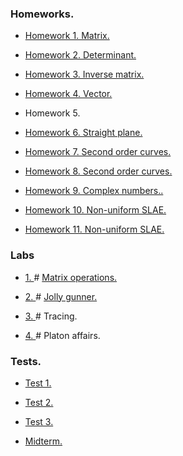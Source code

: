 ### Homeworks.
+ <a href = "https://github.com/fadyat/ITMO-PROBLEMS/blob/master/Linal/I%20semester/Homeworks/hw1-matrix.pdf"> Homework 1. Matrix. </a>

+ <a href = "https://github.com/fadyat/ITMO-PROBLEMS/blob/master/Linal/I%20semester/Homeworks/hw2-determinant.pdf"> Homework 2. Determinant. </a>

+ <a href = "https://github.com/fadyat/ITMO-PROBLEMS/blob/master/Linal/I%20semester/Homeworks/hw3-inverse-matrix.pdf"> Homework 3. Inverse matrix. </a>

+ <a href = "https://github.com/fadyat/ITMO-PROBLEMS/blob/master/Linal/I%20semester/Homeworks/hw4-vector.pdf"> Homework 4. Vector. </a>

+ <!-- <a href = "https://github.com/fadyat/ITMO-PROBLEMS/blob/master/Linal/I%20semester/Homeworks/hw4-vector.pdf"> --> Homework 5. <!-- </a> -->

+ <a href = "https://github.com/fadyat/ITMO-PROBLEMS/blob/master/Linal/I%20semester/Homeworks/hw6-straight-plane.pdf"> Homework 6. Straight plane. </a>

+ <a href = "https://github.com/fadyat/ITMO-PROBLEMS/blob/master/Linal/I%20semester/Homeworks/hw7-second-order-curves.pdf"> Homework 7. Second order curves. </a>

+ <a href = "https://github.com/fadyat/ITMO-PROBLEMS/blob/master/Linal/I%20semester/Homeworks/hw8-second-order-curves.pdf"> Homework 8. Second order curves. </a>

+ <a href = "https://github.com/fadyat/ITMO-PROBLEMS/blob/master/Linal/I%20semester/Homeworks/hw9-complex-numbers.pdf"> Homework 9. Complex numbers.. </a>

+ <a href = "https://github.com/fadyat/ITMO-PROBLEMS/blob/master/Linal/I%20semester/Homeworks/hww10-non-uniformSLAE.pdf"> Homework 10. Non-uniform SLAE. </a>

+ <a href = "https://github.com/fadyat/ITMO-PROBLEMS/blob/master/Linal/I%20semester/Homeworks/hww11-non-uniformSLAE.pdf"> Homework 11. Non-uniform SLAE. </a>

### Labs

+ <a href = "https://github.com/fadyat/ITMO-PROBLEMS/blob/master/Linal/I%20semester/Labs/Problems/lab1.pdf"> 1. </a> #
<a href = "https://github.com/fadyat/ITMO-PROBLEMS/blob/master/Linal/I%20semester/Labs/Solutions/lab1.py"> Matrix operations. </a>

+ <a href = "https://github.com/fadyat/ITMO-PROBLEMS/blob/master/Linal/I%20semester/Labs/Problems/lab2.pdf"> 2. </a> #
<a href = "https://github.com/fadyat/ITMO-PROBLEMS/blob/master/Linal/I%20semester/Labs/Solutions/lab2.py"> Jolly gunner. </a>

+ <a href = "https://github.com/fadyat/ITMO-PROBLEMS/blob/master/Linal/I%20semester/Labs/Problems/lab3.pdf"> 3. </a> # <!-- <a href = "https://github.com/fadyat/ITMO-PUBLIC/blob/master/Linal/I%20semester/Labs/Solutions/lab3.py"> --> Tracing. <!-- </a> \[Python] -->

+ <a href = "https://github.com/fadyat/ITMO-PROBLEMS/blob/master/Linal/I%20semester/Labs/Problems/lab4.pdf"> 4. </a> # <!-- <a href = "https://github.com/fadyat/ITMO-PUBLIC/blob/master/Linal/I%20semester/Labs/Solutions/lab4.py"> --> Platon affairs. <!-- </a> \[Python] -->

### Tests.

+ <a href = "https://github.com/fadyat/ITMO-PROBLEMS/blob/master/Linal/I%20semester/Tests/test1.pdf"> Test 1. </a>

+ <a href = "https://github.com/fadyat/ITMO-PROBLEMS/blob/master/Linal/I%20semester/Tests/test2.pdf"> Test 2. </a>

+ <a href = "https://github.com/fadyat/ITMO-PROBLEMS/blob/master/Linal/I%20semester/Tests/test2.pdf"> Test 3. </a>

+ <a href = "https://github.com/fadyat/ITMO-PROBLEMS/blob/master/Linal/I%20semester/Tests/rubezhka.pdf"> Midterm. </a>
